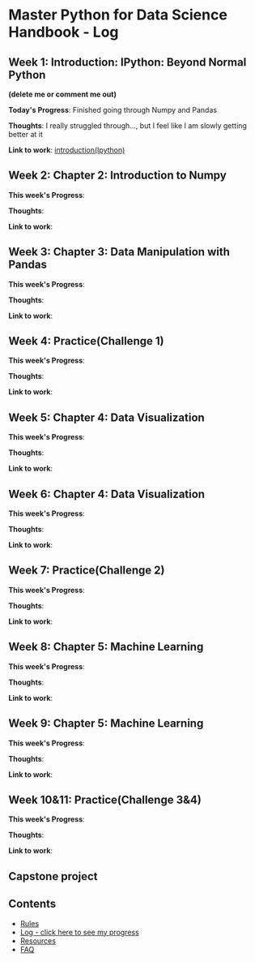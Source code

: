 # Master Python for Data Science Handbook - Log

## Week 1: Introduction: IPython: Beyond Normal Python
**(delete me or comment me out)**

**Today's Progress**: Finished going through Numpy and Pandas

**Thoughts**: I really struggled through..., but I feel like I am slowly getting better at it

**Link to work**: [introduction(Ipython)](www.example.com)

## Week 2: Chapter 2: Introduction to Numpy

**This week's Progress**:

**Thoughts**:

**Link to work**:

## Week 3: Chapter 3: Data Manipulation with Pandas

**This week's Progress**:

**Thoughts**:

**Link to work**:

## Week 4: Practice(Challenge 1)

**This week's Progress**:

**Thoughts**:

**Link to work**:

## Week 5: Chapter 4: Data Visualization

**This week's Progress**:

**Thoughts**:

**Link to work**:

## Week 6: Chapter 4: Data Visualization

**This week's Progress**:

**Thoughts**:

**Link to work**:

## Week 7: Practice(Challenge 2)

**This week's Progress**:

**Thoughts**:

**Link to work**:

## Week 8: Chapter 5: Machine Learning

**This week's Progress**:

**Thoughts**:

**Link to work**:

## Week 9: Chapter 5: Machine Learning

**This week's Progress**:

**Thoughts**:

**Link to work**:

## Week 10&11: Practice(Challenge 3&4)

**This week's Progress**:

**Thoughts**:

**Link to work**:
## Capstone project


## Contents
* [Rules](https://github.com/Python-4-DS/Python4ds_cohort-1/blob/master/rules.md)
* [Log - click here to see my progress](https://github.com/Python-4-DS/Python4ds_cohort-1/blob/master/log.md)
* [Resources](https://github.com/Python-4-DS/Python4ds_cohort-1/blob/master/resources.md)
* [FAQ](https://github.com/Python-4-DS/Python4ds_cohort-1/blob/master/FAQ.md)

